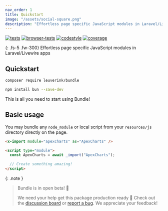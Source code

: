 ```yaml
---
nav_order: 1
title: Quickstart
image: "/assets/social-square.png"
description: "Effortless page specific JavaScript modules in Laravel/Livewire apps"
---
```


[![tests](https://github.com/gwleuverink/bundle/actions/workflows/tests.yml/badge.svg)](https://github.com/gwleuverink/bundle/actions/workflows/tests.yml)
[![browser-tests](https://github.com/gwleuverink/bundle/actions/workflows/browser-tests.yml/badge.svg)](https://github.com/gwleuverink/bundle/actions/workflows/browser-tests.yml)
[![codestyle](https://github.com/gwleuverink/bundle/actions/workflows/codestyle.yml/badge.svg)](https://github.com/gwleuverink/bundle/actions/workflows/codestyle.yml)
[![coverage](https://img.shields.io/codecov/c/github/gwleuverink/bundle?token=ON4MTY8C1B&color=45%2C190%2C65)](https://codecov.io/gh/gwleuverink/bundle)

{: .fs-5 .fw-300}
Effortless page specific JavaScript modules in Laravel/Livewire apps

## Quickstart

```bash
composer require leuverink/bundle
```

```bash
npm install bun --save-dev
```

This is all you need to start using Bundle!

## Basic usage

You may bundle any `node_module` or local script from your `resources/js` directory directly on the page.

```html
<x-import module="apexcharts" as="ApexCharts" />

<script type="module">
  const ApexCharts = await _import("ApexCharts");

  // Create something amazing!
</script>
```

{: .note }
> Bundle is in open beta! 👀
>
> We need your help get this package production ready 🚀 Check out the [discussion board](https://github.com/gwleuverink/bundle/discussions) or [report a bug](https://github.com/gwleuverink/bundle/issues/new/choose). We appreciate your feedback!
